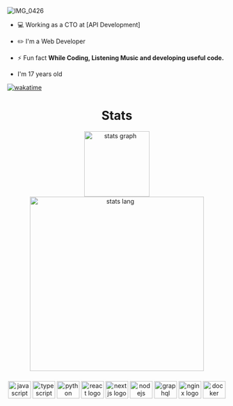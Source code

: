 ![IMG_0426](https://user-images.githubusercontent.com/48949523/94337041-b53c3d00-0011-11eb-9975-3ede5d40aaba.png)

- 💻 Working as a CTO at [API Development]

- ✏️ I'm a Web Developer

- ⚡ Fun fact **While Coding, Listening Music and developing useful code.**

- I'm 17 years old

 [![wakatime](https://wakatime.com/badge/user/9795a95e-732c-4101-92ab-b09573aadc5f.svg)](https://wakatime.com/@9795a95e-732c-4101-92ab-b09573aadc5f)

###

<div align="center">
  <h1>Stats</h1>
    <img src="https://github-readme-stats.vercel.app/api?hide_title=false&hide_rank=false&show_icons=true&include_all_commits=true&count_private=true&theme=dark&locale=en&hide_border=true&username=BlackBird-Coding" height="150" alt="stats graph"  />
</div>

<div align="center">
<img src="https://github-readme-stats.vercel.app/api/wakatime?username=Bla_ckB&theme=dark&layout=compact&langs_count=18" height="400" alt="stats lang"  />
</div>

###

<div align="center">
  <img src="https://cdn.jsdelivr.net/gh/devicons/devicon/icons/javascript/javascript-original.svg" height="40" width="52" alt="javascript logo"  />
  <img src="https://cdn.jsdelivr.net/gh/devicons/devicon/icons/typescript/typescript-original.svg" height="40" width="52" alt="typescript logo"  />
  <img src="https://cdn.jsdelivr.net/gh/devicons/devicon/icons/python/python-original.svg" height="40" width="52" alt="python logo"  />
  <img src="https://cdn.jsdelivr.net/gh/devicons/devicon/icons/react/react-original.svg" height="40" width="52" alt="react logo"  />
  <img src="https://cdn.jsdelivr.net/gh/devicons/devicon/icons/nextjs/nextjs-original.svg" height="40" width="52" alt="nextjs logo"  />
  <img src="https://cdn.jsdelivr.net/gh/devicons/devicon/icons/nodejs/nodejs-original.svg" height="40" width="52" alt="nodejs logo"  />
  <img src="https://cdn.jsdelivr.net/gh/devicons/devicon/icons/graphql/graphql-plain.svg" height="40" width="52" alt="graphql logo"  />
  <img src="https://cdn.jsdelivr.net/gh/devicons/devicon/icons/nginx/nginx-original.svg" height="40" width="52" alt="nginx logo"  />
  <img src="https://cdn.jsdelivr.net/gh/devicons/devicon/icons/docker/docker-original.svg" height="40" width="52" alt="docker logo"  />
</div>

###
   
